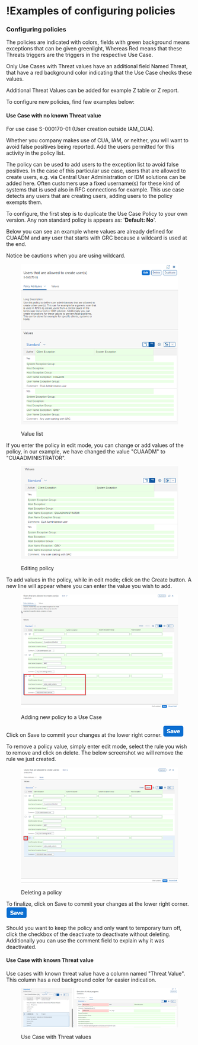 # !Examples of configuring policies

### Configuring policies

The policies are indicated with colors, fields with green background means exceptions that can be given greenlight, Whereas Red means that these Threats triggers are the triggers in the respective Use Case.&#x20;

Only Use Cases with Threat values have an additional field Named Threat, that have a red background color indicating that the Use Case checks these values.

Additional Threat Values can be added for example Z table or Z report.



To configure new policies, find few examples below:&#x20;

#### Use Case with no known Threat value

For use case S-000170-01 (User creation outside IAM\_CUA).&#x20;

Whether you company makes use of CUA, IAM, or neither, you will want to avoid false positives being reported. Add the users permitted for this activity in the policy list.

The policy can be used to add users to the exception list to avoid false positives. In the case of this particular use case, users that are allowed to create users, e.g. via Central User Administration or IDM solutions can be added here. Often customers use a fixed username(s) for these kind of systems that is used also in RFC connections for example. This use case detects any users that are creating users, adding users to the policy exempts them.&#x20;

To configure, the first step is to duplicate the Use Case Policy to your own version. Any non standard policy is appears as: '**Default: No**'.

Below you can see an example where values are already defined for CUAADM and any user that starts with GRC because a wildcard is used at the end.&#x20;

Notice be cautions when you are using wildcard.

<figure><img src="../../../.gitbook/assets/image (7).png" alt=""><figcaption><p>Value list</p></figcaption></figure>

If you enter the policy in edit mode, you can change or add values of the policy, in our example, we have changed the value "CUAADM" to "CUAADMINISTRATOR".

<figure><img src="../../../.gitbook/assets/image (8) (2).png" alt=""><figcaption><p>Editing policy</p></figcaption></figure>

To add values in the policy, while in edit mode; click on the Create button. A new line will appear where you can enter the value you wish to add.

<figure><img src="../../../.gitbook/assets/image (9).png" alt=""><figcaption><p>Adding new policy to a Use Case</p></figcaption></figure>

Click on Save to commit your changes at the lower right corner. ![](<../../../.gitbook/assets/image (33).png>)

To remove a policy value, simply enter edit mode, select the rule you wish to remove and click on delete. The below screenshot we will remove the rule we just created.

<figure><img src="../../../.gitbook/assets/image (77).png" alt=""><figcaption><p>Deleting a policy</p></figcaption></figure>

To finalize, click on Save to commit your changes at the lower right corner. ![](<../../../.gitbook/assets/image (33).png>)

Should you want to keep the policy and only want to temporary turn off, click the checkbox of the deactivate to deactivate without deleting. Additionally you can use the comment field to explain why it was deactivated.

#### Use Case with known Threat value

Use cases with known threat value have a column named "Threat Value". This column has a red background color for easier indication.

<figure><img src="../../../.gitbook/assets/image.png" alt=""><figcaption><p>Use Case with Threat values</p></figcaption></figure>

